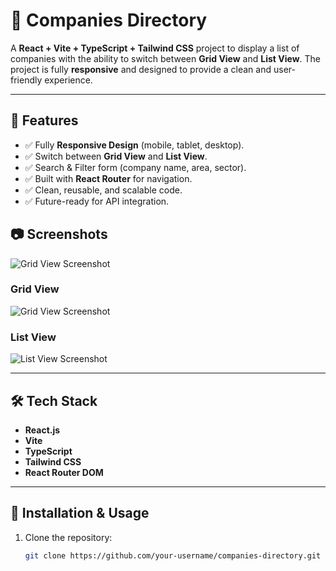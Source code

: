 # 🏢 Companies Directory

A **React + Vite + TypeScript + Tailwind CSS** project to display a list of companies with the ability to switch between **Grid View** and **List View**. The project is fully **responsive** and designed to provide a clean and user-friendly experience.

---

## 🚀 Features
- ✅ Fully **Responsive Design** (mobile, tablet, desktop).  
- ✅ Switch between **Grid View** and **List View**.  
- ✅ Search & Filter form (company name, area, sector).  
- ✅ Built with **React Router** for navigation.  
- ✅ Clean, reusable, and scalable code.  
- ✅ Future-ready for API integration.  

## 📷 Screenshots
![Grid View Screenshot](./view/preview.png)
### Grid View
![Grid View Screenshot](./view/preview-2.png)

### List View
![List View Screenshot](./view/preview-3.png)

---

## 🛠️ Tech Stack
- **React.js**  
- **Vite**  
- **TypeScript**  
- **Tailwind CSS**  
- **React Router DOM**

---

## 📂 Installation & Usage

1. Clone the repository:
   ```bash
   git clone https://github.com/your-username/companies-directory.git
